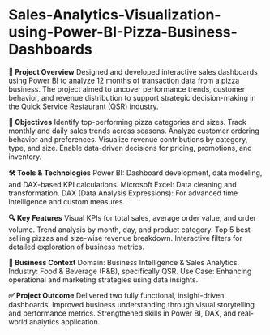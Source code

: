 # Sales-Analytics-Visualization-using-Power-BI-Pizza-Business-Dashboards

**📝 Project Overview**
Designed and developed interactive sales dashboards using Power BI to analyze 12 months of transaction data from a pizza business. The project aimed to uncover performance trends, customer behavior, and revenue distribution to support strategic decision-making in the Quick Service Restaurant (QSR) industry.

**🎯 Objectives**
Identify top-performing pizza categories and sizes.
Track monthly and daily sales trends across seasons.
Analyze customer ordering behavior and preferences.
Visualize revenue contributions by category, type, and size.
Enable data-driven decisions for pricing, promotions, and inventory.

**🛠 Tools & Technologies**
Power BI: Dashboard development, data modeling, and DAX-based KPI calculations.
Microsoft Excel: Data cleaning and transformation.
DAX (Data Analysis Expressions): For advanced time intelligence and custom measures.

**🔍 Key Features**
Visual KPIs for total sales, average order value, and order volume.
Trend analysis by month, day, and product category.
Top 5 best-selling pizzas and size-wise revenue breakdown.
Interactive filters for detailed exploration of business metrics.

**💼 Business Context**
Domain: Business Intelligence & Sales Analytics.
Industry: Food & Beverage (F&B), specifically QSR.
Use Case: Enhancing operational and marketing strategies using data insights.

**✅ Project Outcome**
Delivered two fully functional, insight-driven dashboards.
Improved business understanding through visual storytelling and performance metrics.
Strengthened skills in Power BI, DAX, and real-world analytics application.
